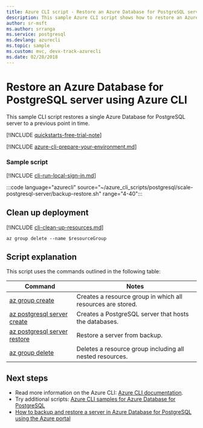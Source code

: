 ```yaml
---
title: Azure CLI script - Restore an Azure Database for PostgreSQL server
description: This sample Azure CLI script shows how to restore an Azure Database for PostgreSQL server and its databases to a previous point in time.
author: sr-msft
ms.author: srranga
ms.service: postgresql
ms.devlang: azurecli
ms.topic: sample
ms.custom: mvc, devx-track-azurecli
ms.date: 02/28/2018
---
```


# Restore an Azure Database for PostgreSQL server using Azure CLI

This sample CLI script restores a single Azure Database for PostgreSQL server to a previous point in time.

[!INCLUDE [quickstarts-free-trial-note](../../../includes/quickstarts-free-trial-note.md)]

[!INCLUDE [azure-cli-prepare-your-environment.md](../../../includes/azure-cli-prepare-your-environment.md)]

### Sample script

[!INCLUDE [cli-run-local-sign-in.md](../../../includes/cli-run-local-sign-in.md)]

:::code language="azurecli" source="~/azure_cli_scripts/postgresql/scale-postgresql-server/backup-restore.sh" range="4-40":::

## Clean up deployment

[!INCLUDE [cli-clean-up-resources.md](../../../includes/cli-clean-up-resources.md)]

```azurecli
az group delete --name $resourceGroup
```

## Script explanation

This script uses the commands outlined in the following table:

| **Command** | **Notes** |
|---|---|
| [az group create](/cli/azure/group) | Creates a resource group in which all resources are stored. |
| [az postgresql server create](/cli/azure/postgres/server#az_postgres_server_create) | Creates a PostgreSQL server that hosts the databases. |
| [az postgresql server restore](/cli/azure/postgres/server#az_postgres_server_restore) | Restore a server from backup. |
| [az group delete](/cli/azure/group) | Deletes a resource group including all nested resources. |

## Next steps
- Read more information on the Azure CLI: [Azure CLI documentation](/cli/azure).
- Try additional scripts: [Azure CLI samples for Azure Database for PostgreSQL](../sample-scripts-azure-cli.md)
- [How to backup and restore a server in Azure Database for PostgreSQL using the Azure portal](../howto-restore-server-portal.md)

